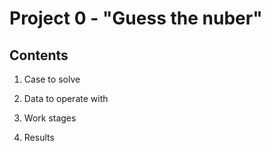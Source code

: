 # Project 0 - "Guess the nuber"

## Contents

1. Case to solve

2. Data to operate with

3. Work stages

4. Results


